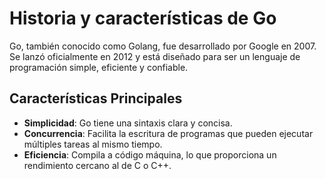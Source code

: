 # Historia y características de Go

Go, también conocido como Golang, fue desarrollado por Google en 2007. Se lanzó oficialmente en 2012 y está diseñado para ser un lenguaje de programación simple, eficiente y confiable.

## Características Principales

- **Simplicidad**: Go tiene una sintaxis clara y concisa.
- **Concurrencia**: Facilita la escritura de programas que pueden ejecutar múltiples tareas al mismo tiempo.
- **Eficiencia**: Compila a código máquina, lo que proporciona un rendimiento cercano al de C o C++.
